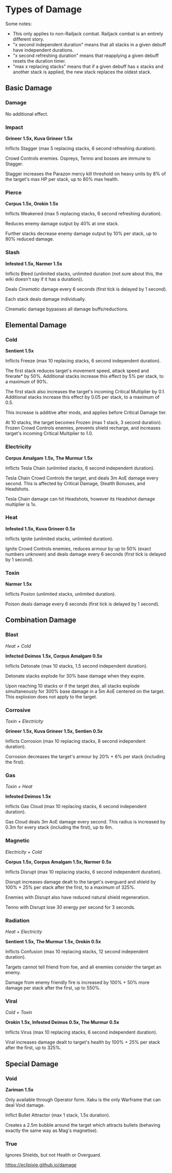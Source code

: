 # Types of Damage

Some notes:

* This only applies to non-Railjack combat. Railjack combat is an entirely different story.
* "x second independent duration" means that all stacks in a given debuff have independent durations.
* "x second refreshing duration" means that reapplying a given debuff resets the duration timer.
* "max x replacing stacks" means that if a given debuff has x stacks and another stack is applied, the new stack replaces the oldest stack.

## Basic Damage
### Damage
No additional effect. 
### Impact
**Grineer 1.5x, Kuva Grineer 1.5x**

Inflicts Stagger (max 5 replacing stacks, 6 second refreshing duration).

Crowd Controls enemies. Ospreys, Tenno and bosses are immune to Stagger.

Stagger increases the Parazon mercy kill threshold on heavy units by 8% of the target's max HP per stack, up to 80% max health.
### Pierce
**Corpus 1.5x, Orokin 1.5x**

Inflicts Weakened (max 5 replacing stacks, 6 second refreshing duration).

Reduces enemy damage output by 40% at one stack.

Further stacks decrease enemy damage output by 10% per stack, up to 80% reduced damage.
### Slash
**Infested 1.5x, Narmer 1.5x**

Inflicts Bleed (unlimited stacks, unlimited duration (not sure about this, the wiki doesn't say if it has a duration)).

Deals *Cinematic* damage every 6 seconds (first tick is delayed by 1 second). 

Each stack deals damage individually.

Cinematic damage bypasses all damage buffs/reductions.
## Elemental Damage
### Cold
**Sentient 1.5x**

Inflicts Freeze (max 10 replacing stacks, 6 second independent duration).

The first stack reduces target's movement speed, attack speed and firerate* by 50%. Additional stacks increase this effect by 5% per stack, to a maximum of 90%.

The first stack also increases the target's incoming Critical Multiplier by 0.1. Additional stacks increase this effect by 0.05 per stack, to a maximum of 0.5.

This increase is additive after mods, and applies before Critical Damage tier.

At 10 stacks, the target becomes Frozen (max 1 stack, 3 second duration). Frozen Crowd Controls enemies, prevents shield recharge, and increases target's incoming Critical Multiplier to 1.0.

### Electricity
**Corpus Amalgam 1.5x, The Murmur 1.5x**

Inflicts Tesla Chain (unlimited stacks, 6 second independent duration).

Tesla Chain Crowd Controls the target, and deals 3m AoE damage every second. This is affected by Critical Damage, Stealth Bonuses, and Headshots.

Tesla Chain damage can hit Headshots, however its Headshot damage multiplier is 1x.

### Heat
**Infested 1.5x, Kuva Grineer 0.5x**

Inflicts Ignite (unlimited stacks, unlimited duration).

Ignite Crowd Controls enemies, reduces armour by up to 50% (exact numbers unknown) and deals damage every 6 seconds (first tick is delayed by 1 second).

### Toxin
**Narmer 1.5x**

Inflicts Posion (unlimited stacks, unlimited duration).

Poison deals damage every 6 seconds (first tick is delayed by 1 second).

## Combination Damage
### Blast
*Heat + Cold*

**Infected Deimos 1.5x, Corpus Amalgam 0.5x**

Inflicts Detonate (max 10 stacks, 1.5 second independent duration).

Detonate stacks explode for 30% base damage when they expire.

Upon reaching 10 stacks or if the target dies, all stacks explode simultaneously for 300% base damage in a 5m AoE centered on the target. This explosion does not apply to the target.

### Corrosive
*Toxin + Electricity*

**Grineer 1.5x, Kuva Grineer 1.5x, Sentien 0.5x**

Inflicts Corrosion (max 10 replacing stacks, 8 second independent duration).

Corrosion decreases the target's armour by 20% + 6% per stack (including the first).

### Gas
*Toxin + Heat*

**Infested Deimos 1.5x**

Inflicts Gas Cloud (max 10 replacing stacks, 6 second independent duration).

Gas Cloud deals 3m AoE damage every second. This radius is increased by 0.3m for every stack (including the first), up to 6m.

### Magnetic
*Electricity + Cold*

**Corpus 1.5x, Corpus Amalgam 1.5x, Narmer 0.5x**

Inflicts Disrupt (max 10 replacing stacks, 6 second independent duration).

Disrupt increases damage dealt to the target's overguard and shield by 100% + 25% per stack after the first, to a maximum of 325%.

Enemies with Disrupt also have reduced natural shield regeneration.

Tenno with Disrupt lose 30 energy per second for 3 seconds.

### Radiation
*Heat + Electricity*

**Sentient 1.5x, The Murmur 1.5x, Orokin 0.5x**

Inflicts Confusion (max 10 replacing stacks, 12 second independent duration).

Targets cannot tell friend from foe, and all enemies consider the target an enemy.

Damage from enemy friendly fire is increased by 100% + 50% more damage per stack after the first, up to 550%.

### Viral
*Cold + Toxin*

**Orokin 1.5x, Infested Deimos 0.5x, The Murmur 0.5x**

Inflicts Virus (max 10 replacing stacks, 6 second independent duration).

Viral increases damage dealt to target's health by 100% + 25% per stack after the first, up to 325%.

## Special Damage
### Void

**Zariman 1.5x**

Only available through Operator form. Xaku is the only Warframe that can deal Void damage.

Inflict Bullet Attractor (max 1 stack, 1.5s duration).

Creates a 2.5m bubble around the target which attracts bullets (behaving exactly the same way as Mag's magnetise).

### True

Ignores Shields, but not Health or Overguard.

https://eclipixie.github.io/damage